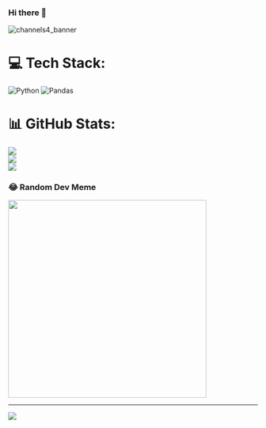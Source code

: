 ### Hi there 👋
![channels4_banner](https://user-images.githubusercontent.com/93329694/235242511-cfa9aa6f-35af-4c18-864d-2fdd207abf4c.jpg)


# 💻 Tech Stack:
![Python](https://img.shields.io/badge/python-3670A0?style=for-the-badge&logo=python&logoColor=ffdd54) ![Pandas](https://img.shields.io/badge/pandas-%23150458.svg?style=for-the-badge&logo=pandas&logoColor=white)
# 📊 GitHub Stats:
![](https://github-readme-stats.vercel.app/api?username=zaricj&theme=dark&hide_border=false&include_all_commits=true&count_private=true)<br/>
![](https://github-readme-streak-stats.herokuapp.com/?user=zaricj&theme=dark&hide_border=false)<br/>
![](https://github-readme-stats.vercel.app/api/top-langs/?username=zaricj&theme=dark&hide_border=false&include_all_commits=true&count_private=true&layout=compact)

### 😂 Random Dev Meme
<img src='https://randommeme-five.vercel.app/' style="height: 400px;"/>

---
[![](https://visitcount.itsvg.in/api?id=zaricj&icon=0&color=0)](https://visitcount.itsvg.in)

<!-- Proudly created with GPRM ( https://gprm.itsvg.in ) -->
